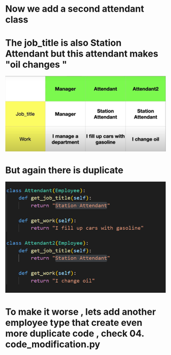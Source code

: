 # Now we add a second attendant class   
# The job_title is also Station Attendant but this attendant makes "oil changes "
![Alt text](image-2.png)

# But again there is duplicate
![Alt text](image-3.png)

# To make it worse , lets add another employee type that create even more duplicate code , check 04. code_modification.py
